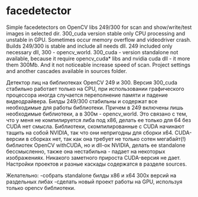 # facedetector
Simple facedetectors on OpenCV libs 249/300 for scan and show/write/test images in selected dir.
300_cuda version stable only CPU processing and unstable in GPU. Sometimes occur memory overflow and videodriver crash.
Builds 249/300 is stable and include all needs dll.
249 included only necessary dll, 300 - opencv_world.
300_cuda - version standalone not available, because it require opencv_cuda* libs and nvidia cuda dll - it more them 300Mb.
And it not noticeable increase speed of scan.
Project settings and another cascades available in sources folder.

Детектор лиц на библиотеках OpenCV 249 и 300. 
Версия 300_cuda стабильно работает только на CPU, при использовании графического процессора иногда случается переполнение памяти и падение видеодрайвера.
Билды 249/300 стабильны и содержат все необходимые для работы библиотеки.
Причем в 249 включены лишь необходимые библиотеки, а в 300м - opencv_world.
Это связано с тем, что у меня не компилируется либа под x86, делать ее только для 64 без CUDA нет смысла.
Библиотеки, скомпилированные с CUDA начинают тащить на собой NVIDIA, так что они непригодны для сборки x64.
CUDA-версии в сборках нет, так как она требует не только сотен мегабайт(!) библиотек OpenCV withCUDA,
но и dll-ок NVIDIA, делать ее standalone бессмысленно, также она нестабильна - падает на некоторых изображениях.
Никакого заметного прироста CUDA-версия не дает.
Настройки проектов и разные каскады содержатся в разделе sources. 

Желательно:
-собрать standalone билды x86 и x64 300х версий на раздельных либах
-сделать новый проект работы на GPU, используя  только opencv библиотеки. 